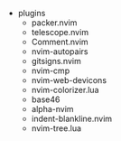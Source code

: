 - plugins
	- packer.nvim
	- telescope.nvim
	- Comment.nvim
	- nvim-autopairs
	- gitsigns.nvim
	- nvim-cmp
	- nvim-web-devicons
	- nvim-colorizer.lua
	- base46
	- alpha-nvim
	- indent-blankline.nvim
	- nvim-tree.lua